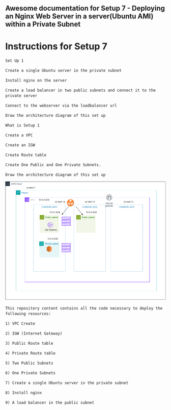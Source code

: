 ## Awesome documentation for Setup 7 - Deploying an Nginx Web Server in a server(Ubuntu AMI) within a Private Subnet 

# Instructions for Setup 7

`Set Up 1`

`Create a single Ubuntu server in the private subnet`

`Install nginx on the server`

`Create a load balancer in two public subnets and connect it to the private server`

`Connect to the webserver via the loadbalancer url`

`Draw the architecture diagram of this set up`

`What is Setup 1`

`Create a VPC`

`Create an IGW`

`Create Route table`

`Create One Public and One Private Subnets.`

`Draw the architecture diagram of this set up`

![Project Infrastructure](././images/architecture.png)

`This repository content contains all the code necessary to deploy the following resources:` 

`1) VPC Create`

`2) IGW (Internet Gateway)` 

`3) Public Route table`

`4) Private Route table` 

`5) Two Public Subnets` 

`6) One Private Subnets` 

`7) Create a single Ubuntu server in the private subnet`

`8) Install nginx`

`9) A load balancer in the public subnet`
